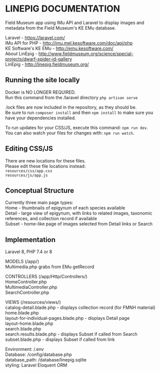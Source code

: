 # LINEPIG DOCUMENTATION

Field Museum app using IMu API and Laravel to display images and metadata from the Field Museum's KE EMu database.

Laravel - https://laravel.com/  
IMu API for PHP - http://imu.mel.kesoftware.com/doc/api/php  
KE Software's KE EMu - http://emu.kesoftware.com/  
About LinEpig - http://www.fieldmuseum.org/science/special-projects/dwarf-spider-id-gallery  
LinEpig - http://linepig.fieldmuseum.org/  

## Running the site locally
Docker is NO LONGER REQUIRED.  
Run this command from the /laravel directory
`php artisan serve`

.lock files are now included in the repository, as they should be.  
Be sure to run `composer install` and then `npm install` to make sure you have your dependencies installed.

To run updates for your CSS/JS, execute this command: `npm run dev`.  
You can also watch your files for changes with: `npm run watch`.  

## Editing CSS/JS
There are new locations for these files.  
Please edit these file locations instead:  
`resources/css/app.css`  
`resources/js/app.js`  

## Conceptual Structure

Currently three main page types:  
Home   - thumbnails of epigynum of each species available  
Detail - large view of epigynum, with links to related images, taxonomic references, and collection record if available  
Subset - home-like page of images selected from Detail links or Search  

## Implementation

Laravel 8, PHP 7.4 or 8

MODELS (/app/)  
Multimedia.php grabs from EMu getRecord

CONTROLLERS (/app/Http/Controllers/)  
HomeController.php  
MultimediaController.php  
SearchController.php  

VIEWS (/resources/views/)  
catalog-detail.blade.php - displays collection record (for FMNH material)  
home.blade.php  
layout-for-individual-pages.blade.php - displays Detail page  
layout-home.blade.php  
search.blade.php  
search.results.blade.php - displays Subset if called from Search  
subset.blade.php - displays Subset if called from link  

Environment: /.env  
Database: /config/database.php  
database_path: /database/linepig.sqlite  
styling: Laravel Eloquent ORM  
